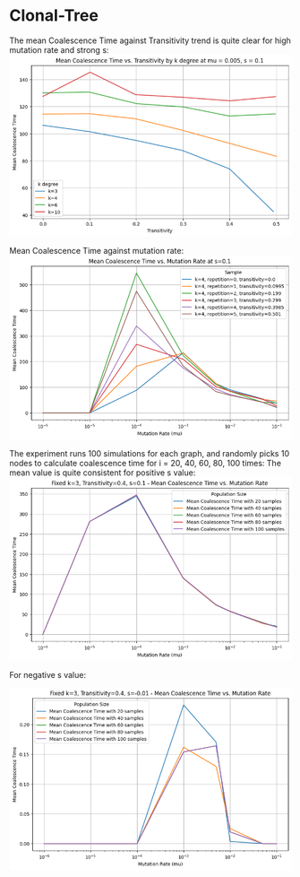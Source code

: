 # Clonal-Tree
The mean Coalescence Time against Transitivity trend is quite clear for high mutation rate and strong s:
![image](figures/coalescence_time_vs_transitivity.png)

Mean Coalescence Time against mutation rate:
![image](figures/coalescence_time_vs_mutation.png)

The experiment runs 100 simulations for each graph, and randomly picks 10 nodes to calculate coalescence time for i = 20, 40, 60, 80, 100 times:
The mean value is quite consistent for positive s value:
![image](figures/quality_control_2.png)

For negative s value:

![image](figures/quality_control_1.png)
